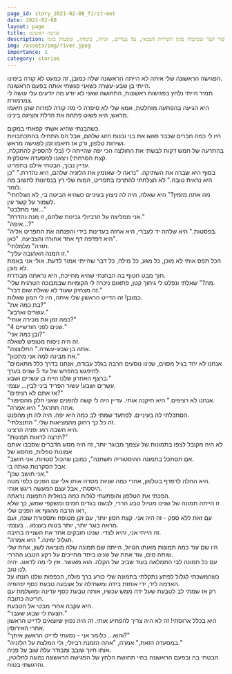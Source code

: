 ```yaml
---
page_id: story_2021-02-08_first-met
date: 2021-02-08
layout: page
title: פגישה ראשונה
description: סיפור קצר שכתבתי בזמן השירות הצבאי, על נעורים, זוגיות, ביטחון, ומסעות בזמן.
img: /assets/img/river.jpeg
importance: 1
category: stories
---
```


הפגישה הראשונה שלי איתה לא הייתה הראשונה שלה כמובן, זה כמעט לא קורה בימינו.  
הייתי בן שבע-עשרה כשאני פגשתי אותה בפעם הראשונה.  
תמיד הייתי נלחץ בפגישות ראשונות, התחושה שאני לא יודע מה יודעים עלי עושה לי צמרמורת.  
היא הגיעה בהפתעה מוחלטת, אמא שלי לא סיפרה לי מה קורה למרות שהן תיאמו מראש, היא פשוט פתחה את הדלת והציגה בינינו.

כשהבנתי שהיא אשתי קפאתי במקום.  
היו לי כמה חברים שכבר פגשו את בני ובנות הזוג שלהם, אבל הם התחילו בהתכתבויות ושיחות טלפון, ורק אז תיאמו זמן לפגישה מראש.  
בהתרעה של חמש דקות לבשתי את החולצה הכי יפה שהייתה לי (בלי להספיק להתקלח, קצת הסרחתי) ויצאנו למסעדה איטלקית.  
עדיין נבוך, הבטתי אילם בתפריט.  
בסוף היא שברה את השתיקה.
"נראה לי שאזמין את הלזניה שלהם, היא נהדרת."
"כן היא נראית טובה."
לא הצלחתי להתרכז בתפריט, המוח שלי רץ בנסיונות לחשוב מה לומר.  
"מה אתה מזמין?" היא שאלה, היה לה ניצוץ בעיניים כשהיא הביטה בי, לא הצלחתי לשמור על קשר עין.  
"אני מתלבט..."  
"אני ממליצה על הרביולי גבינות שלהם, זו מנה נהדרת."  
"איפה...?"  
"בפסטות." היא שלחה יד לעברי, היא אחזה בעדינות בידי והפנתה את התפריט אליה.  
היא דפדפה דף אחד אחורה והצביעה. "כאן".  
"תודה" מלמלתי.  
"זו המנה האהובה עליך."  
הכל תפס אותי לא מוכן, כל מגע, כל מילה, כל דבר שהייתי אמור לדעת. אולי אני באמת לא מוכן.  
תוך מבט חטוף בה הבחנתי שהיא מחייכת, היא נראתה מבודרת.  
"מה?" שאלתי ונפלט לי גיחוך קטן, פתאום ניכרה לי הקומיות שבמבוכה הטרגית שלי.  
"זה מצחיק שעוד לא שאלת שום דבר."  
כמובן! זה הדייט הראשון שלי איתה, היו לי המון שאלות.  
"בת כמה את?"  
"עשרים וארבע."  
"כמה זמן את מכירה אותי?"  
"4 שנים לפני חודשיים."  
"ובן כמה אני?"  
זה היה ניסוח מטופש לשאלה.  
"אתה בן שבע-עשרה." התלוצצה.  
"את מבינה למה אני מתכוון."  
"אנחנו לא יחד בגיל מסוים, שנינו נוסעים הרבה בגלל עבודה, אנחנו בדרך כלל מתאמים להיפגש בהפרש של עד 5 שנים בערך.  
ברצף האחרון שלנו היית בן עשרים ושבע."  
עשרים ושבע! עשור הפריד ביני לבין... עצמי.  
"אז אתם לא רציפים?"  
"אנחנו לא רציפים." היא תיקנה אותי. עדיין היה לי קשה להפנים שאני חלק מהסיפור.  
"אתה תתרגל." היא אמרה.  
הסתכלתי לה בעיניים. לפתעד שמתי לב כמה היא יפה. היה לה חן מהפנט.  
"זה כל כך רחוק מהמציאות שלי." התנצלתי.  
היא חשבה רגע ופניה הרצינו.  
"תרצה לראות תמונות?"  
לא היה מקובל לצפו בתמונות של עצמך מבוגר יותר, זה היה מסוג הדברים שסבבו אותם אמונות טפלות, מהסוג של  
"אם תסתכל בתמונה ההיסטוריה תשתנה", כמובן שהכול סטויות. אני חושב.  
אבל הסקרנות גאתה בי.  
"אני חושב שכן."  
היא החלה לדפדף בטלפון, אחרי כמה שניות מסרה אותו אלי עם הפנים כלפי מטה.  
היססתי, אבל עצם המעשה ריגש אותי.  
הפכתי את הטלפון והופתעתי לגלות כמה בנאלית התמונה נראתה.  
זו הייתה תמונה של שנינו מטיול טבע הררי, לבשנו בגדים חמים ומשקפי שמש, כך שלא ראו הרבה מהגוף או הפנים שלי,  
עם זאת ללא ספק - זה היה אני.
קצת חסון יותר, עם זקן מטופח ותספורת שונה, ועם מראה בוגר יותר, יותר בטוח בעצמו... בעצמי.  
זה הייתי אני, והיא לצדי. שנינו חובקים אחד את השנייה בחיבה.  
"תגלול ימינה." היא אמרה.  
היו שם עוד כמה תמונות מאותו הטיול, הייתה שם תמונה שלה מוציאה לשון, אחת שלי שותה מים, עוד אחת של שנינו ביחד מחייכים על רקע הטבע ההררי.  
עם כל תמונה לבי התמלאה בעוד שביב של הקלה. הוא מאושר. אין לי מה לדאוג. יהיה לנו טוב.  
כשהמשכתי לגלול לפתע נתקלתי בתמונה שלי כורע ברך מולה, הכפפות שלנו הונחו על האדמה ליד, ידי אוחזת בידה ומשחילה על אצבעה טבעת כסף יפהפיה.  
רק אז שמתי לב לטבעת שעל ידה ממש עכשיו, אותה טבעת כסף עדינה ומושלמת עם חריטה כתובה.  
היא עקבה אחרי מבטי אל הטבעת.  
"הצעת לי שבוע שעבר."  
היא בכלל ארוסתי! זה לא היה צריך להפתיע אותי. זה היה נפוץ שיוצאים לדייט הראשון אחרי האירוסין.  
"והוא... כלומר אני - נסעתי לדייט הראשון איתך?"  
"במסעדה הזאת," אמרה, "אתה הזמנת רביולי, ולי המלצת על הלזניה."  
אותו חיוך שובב ומבודר עלה שוב על פניה.  
הבטתי בה ובפעם הראשונה בחיי תחושת הלחץ של הפגישה הראשונה נמוגה לחלוטין, והרגשתי בטוח.
